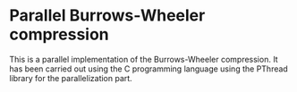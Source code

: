 # Parallel Burrows-Wheeler compression 

This is a parallel implementation of the Burrows-Wheeler compression. It has been carried out using the C programming language using the PThread library for the parallelization part.
